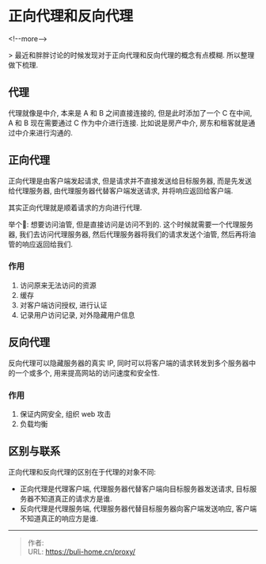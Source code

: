 # 正向代理和反向代理


&lt;!--more--&gt;



&gt; 最近和胖胖讨论的时候发现对于正向代理和反向代理的概念有点模糊. 所以整理做下梳理. 



## 代理
代理就像是中介, 本来是 A  和 B 之间直接连接的, 但是此时添加了一个 C 在中间, A 和 B 现在需要通过 C 作为中介进行连接. 比如说是房产中介, 房东和租客就是通过中介来进行沟通的. 



## 正向代理
正向代理是由客户端发起请求, 但是请求并不直接发送给目标服务器, 而是先发送给代理服务器, 由代理服务器代替客户端发送请求, 并将响应返回给客户端. 

其实正向代理就是顺着请求的方向进行代理. 

举个🌰: 想要访问油管, 但是直接访问是访问不到的. 这个时候就需要一个代理服务器, 我们去访问代理服务器, 然后代理服务器将我们的请求发送个油管, 然后再将油管的响应返回给我们. 

### 作用
1. 访问原来无法访问的资源
2. 缓存
3. 对客户端访问授权, 进行认证
4. 记录用户访问记录, 对外隐藏用户信息



## 反向代理
反向代理可以隐藏服务器的真实 IP, 同时可以将客户端的请求转发到多个服务器中的一个或多个, 用来提高网站的访问速度和安全性. 

### 作用
1. 保证内网安全, 组织 web 攻击
2. 负载均衡



## 区别与联系
正向代理和反向代理的区别在于代理的对象不同: 
* 正向代理是代理客户端, 代理服务器代替客户端向目标服务器发送请求, 目标服务器不知道真正的请求方是谁. 
* 反向代理是代理服务端, 代理服务器代替目标服务器向客户端发送响应, 客户端不知道真正的响应方是谁. 


---

> 作者:   
> URL: https://buli-home.cn/proxy/  

